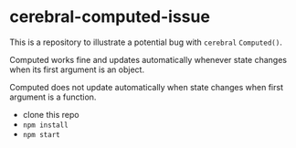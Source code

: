 # cerebral-computed-issue

This is a repository to illustrate a potential bug with `cerebral` `Computed()`.

Computed works fine and updates automatically whenever state changes when its first argument is an object.

Computed does not update automatically when state changes when first argument is a function.

* clone this repo
* `npm install`
* `npm start`
